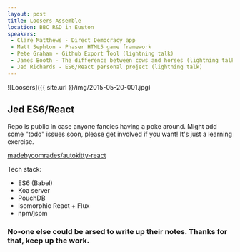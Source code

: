 ```yaml
---
layout: post
title: Loosers Assemble
location: BBC R&D in Euston
speakers:
 - Clare Matthews - Direct Democracy app
 - Matt Sephton - Phaser HTML5 game framework
 - Pete Graham - Github Export Tool (lightning talk)
 - James Booth - The difference between cows and horses (lightning talk)
 - Jed Richards - ES6/React personal project (lightning talk)
---
```


![Loosers]({{ site.url }}/img/2015-05-20-001.jpg)

## Jed ES6/React

Repo is public in case anyone fancies having a poke around. Might add some "todo" issues soon, please get involved if you want! It's just a learning exercise.

[madebycomrades/autokitty-react](https://github.com/madebycomrades/autokitty-react)

Tech stack:

- ES6 (Babel)
- Koa server
- PouchDB
- Isomorphic React + Flux
- npm/jspm

### No-one else could be arsed to write up their notes. Thanks for that, keep up the work.